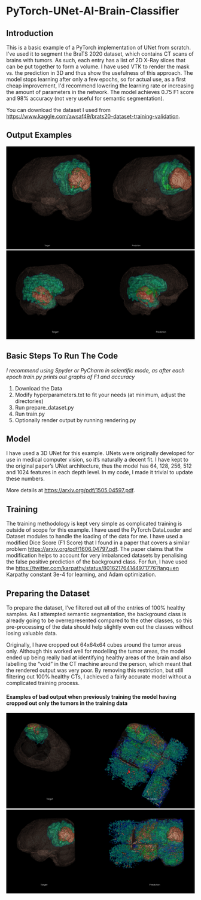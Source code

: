 #  PyTorch-UNet-AI-Brain-Classifier
## Introduction
This is a basic example of a PyTorch implementation of UNet from scratch. I've used it to segment the BraTS 2020 dataset, which contains CT scans of brains with tumors. As such, each entry has a list of 2D X-Ray slices that can be put together to form a volume. I have used VTK to render the mask vs. the prediction in 3D and thus show the usefulness of this approach. The model stops learning after only a few epochs, so for actual use, as a first cheap improvement, I'd recommend lowering the learning rate or increasing the amount of parameters in the network. The model achieves 0.75 F1 score and 98% accuracy (not very useful for semantic segmentation).

You can download the dataset I used from https://www.kaggle.com/awsaf49/brats20-dataset-training-validation. 

## Output Examples
![](Images/Example.png)
![](Images/Example_2.png)

## Basic Steps To Run The Code
*I recommend using Spyder or PyCharm in scientific mode, as after each epoch train.py prints out graphs of F1 and accuracy*
1. Download the Data
2. Modify hyperparameters.txt to fit your needs (at minimum, adjust the directories)
3. Run prepare_dataset.py
4. Run train.py
5. Optionally render output by running rendering.py

## Model
I have used a 3D UNet for this example. UNets were originally developed for use in medical computer vision, so it’s naturally a decent fit. I have kept to the original paper’s UNet architecture, thus the model has 64, 128, 256, 512 and 1024 features in each depth level. In my code, I made it trivial to update these numbers. 

More details at https://arxiv.org/pdf/1505.04597.pdf. 

## Training
The training methodology is kept very simple as complicated training is outside of scope for this example. I have used the PyTorch DataLoader and Dataset modules to handle the loading of the data for me. I have used a modified Dice Score (F1 Score) that I found in a paper that covers a similar problem https://arxiv.org/pdf/1606.04797.pdf. The paper claims that the modification helps to account for very imbalanced datasets by penalising the false positive prediction of the background class. For fun, I have used the https://twitter.com/karpathy/status/801621764144971776?lang=en Karpathy constant 3e-4 for learning, and Adam optimization. 

## Preparing the Dataset
To prepare the dataset, I’ve filtered out all of the entries of 100% healthy samples. As I attempted semantic segmentation, the background class is already going to be overrepresented compared to the other classes, so this pre-processing of the data should help slightly even out the classes without losing valuable data. 

Originally, I have cropped out 64x64x64 cubes around the tumor areas only. Although this worked well for modelling the tumor areas, the model ended up being really bad at identifying healthy areas of the brain and also labelling the “void” in the CT machine around the person, which meant that the rendered output was very poor. By removing this restriction, but still filtering out 100% healthy CTs, I achieved a fairly accurate model without a complicated training process. 

#### Examples of bad output when previously training the model having cropped out only the tumors in the training data
![](Images/Bad_Preparation_1.png)
![](Images/Bad_Preparation_2.png)
